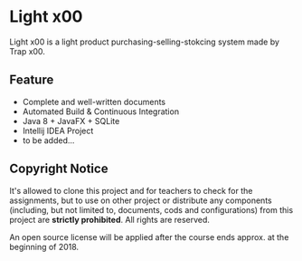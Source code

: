 # Light x00

Light x00 is a light product purchasing-selling-stokcing system made by Trap x00.

## Feature

- Complete and well-written documents
- Automated Build & Continuous Integration
- Java 8 + JavaFX + SQLite
- Intellij IDEA Project
- to be added...

## Copyright Notice

It's allowed to clone this project and for teachers to check for the assignments, but to use on other project or distribute any components (including, but not limited to, documents, cods and configurations) from this project are **strictly prohibited**. All rights are reserved.

An open source license will be applied after the course ends approx. at the beginning of 2018.